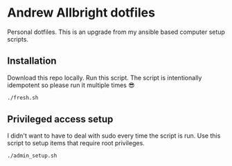 # Andrew Allbright dotfiles
Personal dotfiles. This is an upgrade from my ansible based computer setup scripts.

## Installation

Download this repo locally. Run this script. The script is intentionally idempotent so please run it multiple times 😎
```bash
./fresh.sh
```

## Privileged access setup

I didn't want to have to deal with sudo every time the script is run. Use this script to setup items that require root privileges.
```bash
./admin_setup.sh
```
